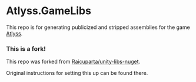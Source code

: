 # Atlyss.GameLibs

This repo is for generating publicized and stripped assemblies for the game [Atlyss](https://store.steampowered.com/app/2768430).

### This is a fork!

This repo was forked from [Raicuparta/unity-libs-nuget](https://github.com/Raicuparta/unity-libs-nuget).

Original instructions for setting this up can be found there.
